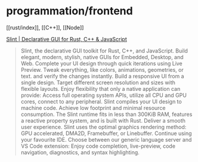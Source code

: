 # programmation/frontend
[[rust/index]], [[C++]], [[Node]]

[Slint | Declarative GUI for Rust, C++ & JavaScript](https://slint.dev)
> Slint, the declarative GUI toolkit for Rust, C++, and JavaScript. Build elegant, modern, stylish, native GUIs for Embedded, Desktop, and Web. Complete your UI design through quick iterations using Live Preview. Tweak everything, like colors, animations, geometries, or text. and verify the changes instantly. Build a responsive UI from a single design. Target different screen resolution and sizes with flexible layouts. Enjoy flexibility that only a native application can provide: Access full operating system APIs, utilize all CPU and GPU cores, connect to any peripheral. Slint compiles your UI design to machine code. Achieve low footprint and minimal resource consumption. The Slint runtime fits in less than 300KiB RAM, features a reactive property system, and is built with Rust. Deliver a smooth user experience. Slint uses the optimal graphics rendering method: GPU accelerated, DMA2D, Framebuffer, or Linebuffer. Continue using your favourite IDE. Choose between our generic language server and VS Code extension: Enjoy code completion, live-preview, code navigation, diagnostics, and syntax highlighting.
